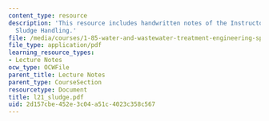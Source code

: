 ```yaml
---
content_type: resource
description: 'This resource includes handwritten notes of the Instructor on the topic:
  Sludge Handling.'
file: /media/courses/1-85-water-and-wastewater-treatment-engineering-spring-2006/2d157cbe452e3c04a51c4023c358c567_l21_sludge.pdf
file_type: application/pdf
learning_resource_types:
- Lecture Notes
ocw_type: OCWFile
parent_title: Lecture Notes
parent_type: CourseSection
resourcetype: Document
title: l21_sludge.pdf
uid: 2d157cbe-452e-3c04-a51c-4023c358c567
---
```

